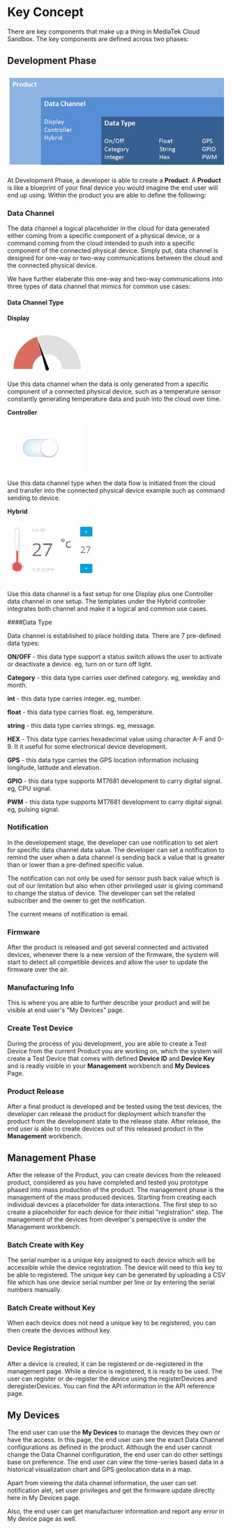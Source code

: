 # Key Concept

There are key components that make up a thing in MediaTek Cloud Sandbox. The key components are defined across two phases:

## Development Phase

![](https://raw.githubusercontent.com/Mediatek-Cloud/MCS/master/graphics/product-structure.JPG)

At Development Phase, a developer is able to create a **Product**.
A **Product** is like a blueprint of your final device you would imagine the end user will end up using. Within the product you are able to define the following:

### Data Channel

The data channel a logical placeholder in the cloud for data generated either coming from a specific component of a physical device, or a command coming from the cloud intended to push into a specific component of the connected physical device. Simply put, data channel is designed for one-way or two-way communications between the cloud and the connected physical device.

We have further elaberate this one-way and two-way communications into three types of data channel that mimics for common use cases:

#### Data Channel Type


**Display**

![](https://raw.githubusercontent.com/Mediatek-Cloud/MCS/master/graphics/datachannel_type_display.JPG)

Use this data channel when the data is only generated from a specific component of a connected physical device, such as a temperature sensor constantly generating temperature data and push into the cloud over time.


**Controller**

![](https://raw.githubusercontent.com/Mediatek-Cloud/MCS/master/graphics/datachannel_type_controller.JPG)

Use this data channel type when the data flow is initiated from the cloud and transfer into the connected physical device example such as command sending to device.


**Hybrid**

![](https://raw.githubusercontent.com/Mediatek-Cloud/MCS/master/graphics/datachannel_type_hybrid.JPG)

Use this data channel is a fast setup for one Display plus one Controller data channel in one setup. The templates under the Hybrid controller integrates both channel and make it a logical and common use cases.


####Data Type

Data channel is established to place holding data.
There are 7 pre-defined data types:

**ON/OFF** - this data type support a status switch allows the user to activate or deactivate a device. eg, turn on or turn off light.

**Category** - this data type carries user defined category. eg, weekday and month.

**int** - this data type carries integer. eg, number.

**float** - this data type carries float. eg, temperature.

**string** - this data type carries strings. eg, message.

**HEX** - This data type carries hexadecimal value using character A-F and 0-9. It it useful for some electronical device development.

**GPS** - this data type carries the GPS location information inclusing longitude, latitude and elevation.

**GPIO** - this data type supports MT7681 development to carry digital signal. eg, CPU signal.

**PWM** - this data type supports MT7681 development to carry digital signal. eg, pulsing signal.



### Notification

In the developement stage, the developer can use notification to set alert for specific data channel data value. The developer can set a notification to remind the user when a data channel is sending back a value that is greater than or lower than a pre-defined specific value.

The notification can not only be used for sensor push back value which is out of our limitation but also when other privileged user is giving command to change the status of device. The developer can set the related subscriber and the owner to get the notification.

The current means of notification is email.


### Firmware

After the product is released and got several connected and activated devices, whenever there is a new version of the firmware, the system will start to detect all competible devices and allow the user to update the firmware over the air.

### Manufacturing Info

This is where you are able to further describe your product and will be visible at end user's "My Devices" page.

### Create Test Device ###

During the process of you development, you are able to create a Test Device from the current Product you are working on, which the system will create a Test Device that comes with defined **Device ID** and **Device Key** and is readiy visible in your **Management** workbench and **My Devices** Page.

### Product Release

After a final product is developed and be tested using the test devices, the developer can release the product for deployment which transfer the product from the development state to the release state. After release, the end user is able to create devices out of this released product in the **Management** workbench.


## Management Phase

After the release of the Product, you can create devices from the released product, considered as you have completed and tested you prototype phased into mass production of the product. The management phase is the management of the mass produced devices. Starting from creating each individual devices a placeholder for data interactions. The first step to so create a placeholder for each device for their initial "registration" step. The management of the devices from develper's perspective is under the Management workbench.

### Batch Create with Key

The serial number is a unique key assigned to each device which will be accessible while the device registration. The device will need to this key to be able to registered. The unique key can be generated by uploading a CSV file which has one device serial number per line or by entering the serial numbers manually.



### Batch Create without Key

When each device does not need a unique key to be registered, you can then create the devices without key.



### Device Registration

After a device is created, it can be registered or de-registered in the management page. While a device is registered, it is ready to be used. The user can register or de-register the device using the registerDevices and deregisterDevices. You can find the API information in the API reference page.



## My Devices


The end user can use the **My Devices** to manage the devices they own or have the access. In this page, the end user can see the exact Data Channel configurations as defined in the product. Although the end user cannot change the Data Channel configuration, the end user can do other settings base on preference. The end user can view the time-series based data in a historical visualization chart and GPS geolocation data in a map.

Apart from viewing the data channel information, the user can set notification alet, set user privileges and get the firmware update directly here in My Devices page.

Also, the end user can get manufacturer information and report any error in My device page as well.

